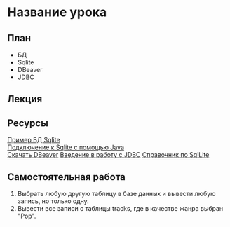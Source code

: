 # Название урока

## План 

- БД
- Sqlite
- DBeaver
- JDBC

## Лекция

## Ресурсы

[Пример БД Sqlite](https://www.sqlitetutorial.net/sqlite-sample-database/)  
[Подключение к Sqlite с помощью Java](https://www.sqlitetutorial.net/sqlite-java/)  
[Скачать DBeaver](https://dbeaver.io/download/)
[Введение в работу с JDBC](https://www.baeldung.com/java-jdbc)
[Справочник по SqlLite](https://www.tutorialspoint.com/sqlite/sqlite_create_database.htm)

## Самостоятельная работа
1. Выбрать любую другую таблицу в базе данных и вывести любую запись, но только одну.
2. Вывести все записи с таблицы tracks, где в качестве жанра выбран "Pop".